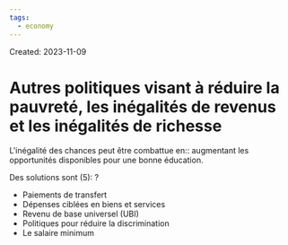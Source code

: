 ```yaml
---
tags:
  - economy
---
```

Created: 2023-11-09

# Autres politiques visant à réduire la pauvreté, les inégalités de revenus et les inégalités de richesse

L'inégalité des chances peut être combattue en:: augmentant les opportunités disponibles pour une bonne éducation.
<!--SR:!2024-06-21,136,250-->

Des solutions sont (5):
?
- Paiements de transfert
- Dépenses ciblées en biens et services
- Revenu de base universel (UBI)
- Politiques pour réduire la discrimination
- Le salaire minimum
<!--SR:!2024-03-19,28,150-->